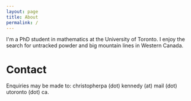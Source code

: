 ```yaml
---
layout: page
title: About
permalink: /
---
```


I'm a PhD student in mathematics at the University of Toronto. I enjoy the search for untracked powder and big mountain lines in Western Canada.

Contact
======
Enquiries may be made to: christopherpa (dot) kennedy (at) mail (dot) utoronto (dot) ca.
